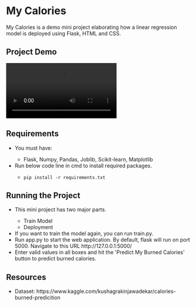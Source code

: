 <h1>My Calories</h1>
<p>My Calories is a demo mini project elaborating how a linear regression model is deployed using Flask, HTML and CSS.</p>

<h2>Project Demo</h2>
<video>
  <source src="https://github.com/saputhebeast/my-calaries/blob/main/demo/demo.mp4" type="video/mp4">
</video>

<h2>Requirements</h2>
<ul>
  <li>You must have: </li>
  <ul>
    <li>Flask, Numpy, Pandas, Joblib, Scikit-learn, Matplotlib</li>
  </ul>
  <li>Run below code line in cmd to install required packages.</li>
  <ul><li><code>pip install -r requirements.txt</code></li></ul>
</ul>

<h2>Running the Project</h2>
<ul>
  <li>This mini project has two major parts.</li>
  <ul>
    <li>Train Model</li>
    <li>Deployment</li>
  </ul>
  <li>If you want to train the model again, you can run train.py.</li>
  <li>Run app.py to start the web application. By default, flask will run on port 5000. Navigate to this URL http://127.0.0.1:5000/</li>
  <li>Enter valid values in all boxes and hit the 'Predict My Burned Calories' button to predict burned calories.</li>
</ul>

<h2>Resources</h2>
<ul><li>Dataset: https://www.kaggle.com/kushagrakinjawadekar/calories-burned-predicition</li><ul>

